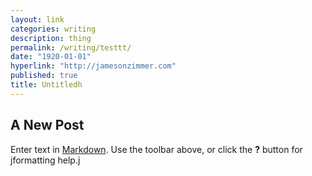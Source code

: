 ```yaml
---
layout: link
categories: writing
description: thing
permalink: /writing/testtt/
date: "1920-01-01"
hyperlink: "http://jamesonzimmer.com"
published: true
title: Untitledh
---
```


## A New Post

Enter text in [Markdown](http://daringfireball.net/projects/markdown/). Use the toolbar above, or click the **?** button for jformatting help.j
